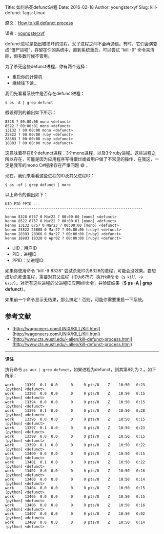 Title: 如何杀死defunct进程
Date: 2016-02-18
Author: youngsterxyf
Slug: kill-defunct
Tags: Linux

原文：[How to kill defunct process](https://kenno.wordpress.com/2007/04/04/how-to-kill-defunct-process/)

译者：[youngsterxyf](https://github.com/youngsterxyf)

defunct进程是指出错损坏的进程，父子进程之间不会再通信。有时，它们会演变成“僵尸进程”，存留在你的系统中，直到系统重启。可以尝试 “kill -9” 命令来清除，但多数时候不管用。

为了杀死这些defunct进程，你有两个选择：

- 重启你的计算机
- 继续往下读...

我们先看看系统中是否存在defunct进程：

```
$ ps -A | grep defunct
```

假设得到的输出如下所示：

```
8328 ? 00:00:00 mono <defunct>
8522 ? 00:00:01 mono <defunct>
13132 ? 00:00:00 mono <defunct>
25822 ? 00:00:00 ruby <defunct>
28383 ? 00:00:00 ruby <defunct>
18803 ? 00:00:00 ruby <defunct>
```

这意味着存在6个defunct进程：3个mono进程，以及3个ruby进程。这些进程之所以存在，可能是因为应用程序写得很烂或者用户做了不常见的操作，在我这，一定是我写的mono C#程序存在严重问题 :smile: 。

现在，我们来看看这些进程的ID及其父进程ID：

```
$ ps -ef | grep defunct | more
```

以上命令的输出如下：

```
UID PID PPID ...
---------------------------------------------------------------

kenno 8328 6757 0 Mar22 ? 00:00:00 [mono] <defunct>
kenno 8522 6757 0 Mar22 ? 00:00:01 [mono] <defunct>
kenno 13132 6757 0 Mar23 ? 00:00:00 [mono] <defunct>
kenno 25822 25808 0 Mar27 ? 00:00:00 [ruby] <defunct>
kenno 28383 28366 0 Mar27 ? 00:00:00 [ruby] <defunct>
kenno 18803 18320 0 Apr02 ? 00:00:00 [ruby] <defunct>
```

- UID：用户ID
- PID：进程ID
- PPID：父进程ID

如果你使用命令 “kill -9 8328” 尝试杀死ID为8328的进程，可能会没效果。要想成功杀死该进程，需要对其父进程（ID为6757）执行kill命令（`$ kill -9 6757`）。对所有这些进程的父进程ID应用kill命令，并验证结果（**$ ps -A | grep defunct**）。

如果前一个命令显示无结果，那么搞定！否则，可能你需要重启一下系统。

## 参考文献

- [http://wagoneers.com/UNIX/KILL/Kill.html](http://wagoneers.com/UNIX/KILL/Kill.html)
- [http://www.cts.wustl.edu/~allen/kill-defunct-process.html](http://www.cts.wustl.edu/~allen/kill-defunct-process.html)

------

**译注**

执行命令 `ps aux | grep defunct`，如果进程为defunct，则其第8列为 `Z` 。如下所示：

```
work     13391  0.1  0.0      0     0 pts/0    Z    10:50   0:23 [python] <defunct>
work     13393  0.0  0.0      0     0 pts/0    Z    10:50   0:15 [python] <defunct>
work     13394  0.0  0.0      0     0 pts/0    Z    10:50   0:15 [python] <defunct>
work     13395  0.1  0.0      0     0 pts/0    Z    10:50   0:28 [python] <defunct>
work     13396  0.0  0.0      0     0 pts/0    Z    10:50   0:15 [python] <defunct>
work     13397  0.1  0.0      0     0 pts/0    Z    10:50   0:23 [python] <defunct>
work     13398  0.0  0.0      0     0 pts/0    Z    10:50   0:15 [python] <defunct>
work     13399  0.1  0.0      0     0 pts/0    Z    10:50   0:22 [python] <defunct>
work     13400  0.0  0.0      0     0 pts/0    Z    10:50   0:15 [python] <defunct>
work     13401  0.1  0.0      0     0 pts/0    Z    10:50   0:22 [python] <defunct>
work     13402  0.0  0.0      0     0 pts/0    Z    10:50   0:16 [python] <defunct>
work     13403  0.0  0.0      0     0 pts/0    Z    10:50   0:14 [python] <defunct>
work     13404  0.0  0.0      0     0 pts/0    Z    10:50   0:15 [python] <defunct>
work     13405  0.0  0.0      0     0 pts/0    Z    10:50   0:15 [python] <defunct>
work     13406  0.0  0.0      0     0 pts/0    Z    10:50   0:16 [python] <defunct>
work     13407  0.0  0.0      0     0 pts/0    Z    10:50   0:02 [python] <defunct>
work     13408  0.0  0.0      0     0 pts/0    Z    10:50   0:14 [python] <defunct>
```



